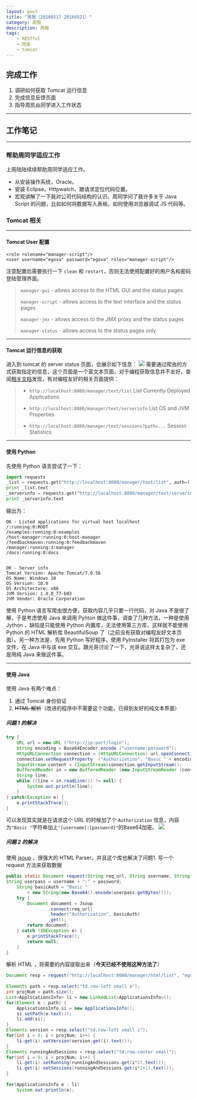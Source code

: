 ```yaml
---
layout: post
title: "周报（20160517-20160521）"
category: 周报
description: 周报
tags:
    - RESTful
    - 爬虫
    - tomcat
---
```


## 完成工作
1. 调研如何获取 Tomcat 运行信息
2. 完成信息反馈页面
3. 指导周凯焱同学进入工作状态

---

## 工作笔记
---

### 帮助周同学适应工作
上周陆陆续续帮助周同学适应工作。

* 从安装操作系统，Oracle。
* 安装 Eclipse，Httpwatch，跟请求定位代码位置。
* 宏观讲解了一下我对公司代码结构的认识。周同学问了我许多关于 Java Script 的问题，比如如何将数据写入表格，如何使用浏览器调试 JS 代码等。

### Tomcat 相关
---

#### Tomcat User 配置
```
<role rolename="manager-script"/>
<user username="egova" password="egova" roles="manager-script"/>
```
注意配置后需要执行一下 `clean` 和 `restart`，否则无法使用配置好的用户名和密码登陆管理界面。

>`manager-gui` - allows access to the HTML GUI and the status pages
> 
>`manager-script` - allows access to the text interface and the status pages
> 
>`manager-jmx` - allows access to the JMX proxy and the status pages
> 
>`manager-status` - allows access to the status pages only

---

#### Tomcat 运行信息的获取
进入到 tomcat 的 server status 页面，会展示如下信息：
![](http://7xpx1g.com1.z0.glb.clouddn.com/16-5-23/64455587.jpg)
需要通过爬虫的方式获取指定的信息，这个页面是一个富文本页面，对于编程获取信息并不友好，查阅[相关文档](http://tomcat.apache.org/tomcat-7.0-doc/manager-howto.html)发现，有对编程友好的相关页面提供：

>* `http://localhost:8080/manager/text/list` List Currently Deployed Applications
> 
>* `http://localhost:8080/manager/text/serverinfo` List OS and JVM Properties
> 
>* `http://localhost:8080/manager/text/sessions?path=...` Session Statistics

---

#### 使用 Python

先使用 Python 语言尝试了一下：

```Python
import requests
_list = requests.get("http://localhost:8080/manager/text/list", auth=('egova', 'egova'))
print _list.text
_serverinfo = requests.get("http://localhost:8080/manager/text/serverinfo", auth=('egova', 'egova'))
print _serverinfo.text
```

输出为：

```
OK - Listed applications for virtual host localhost
/:running:0:ROOT
/examples:running:0:examples
/host-manager:running:0:host-manager
/feedbackmaven:running:0:feedbackmaven
/manager:running:3:manager
/docs:running:0:docs


OK - Server info
Tomcat Version: Apache Tomcat/7.0.56
OS Name: Windows 10
OS Version: 10.0
OS Architecture: x86
JVM Version: 1.8.0_77-b03
JVM Vendor: Oracle Corporation
```

使用 Python 语言写爬虫很方便，获取内容几乎只要一行代码，对 Java 不是很了解，于是考虑使用 Java 来调用 Pyhton 做这件事，调查了几种方法，一种是使用 Jython ，缺陷是只能使用 Python 内置库，无法使用第三方库，这样就不能使用 Python 的 HTML 解析库 BeautifulSoup 了（之前没有获取对编程友好文本页面）。另一种方法是，先用 Python 写好程序，使用 PyInstaller 将其打包为 exe 文件，在 Java 中与该 exe 交互。跟光哥讨论了一下，光哥说这样太复杂了，还是用纯 Java 来做这件事。

---

#### 使用 Java
使用 Java 有两个难点：

1. 通过 Tomcat 身份验证
2. ~~HTML 解析~~（改进的程序中不需要这个功能，已得到友好的纯文本界面）

##### 问题 1 的解决

```Java
try {
    URL url = new URL ("http://ip:port/login");
    String encoding = Base64Encoder.encode ("username:password");
    HttpURLConnection connection = (HttpURLConnection) url.openConnection();
    connection.setRequestProperty  ("Authorization", "Basic " + encoding);
    InputStream content = (InputStream)connection.getInputStream();
    BufferedReader in = new BufferedReader (new InputStreamReader (content));
    String line;
    while ((line = in.readLine()) != null) {
        System.out.println(line);
    }
} catch(Exception e) {
    e.printStackTrace();
}
```

可以发现其实就是在请求这个 URL 的时候加了个 `Authorization` 信息，内容为`"Basic "`字符串加上`"[username]:[password]"`的Base64加密。
![](http://7xpx1g.com1.z0.glb.clouddn.com/16-5-23/97890820.jpg)

##### 问题 2 的解决

使用 [jsoup](https://jsoup.org/) ，很强大的 HTML Parser。并且这个库也解决了问题1.
写一个 request 方法来获取数据

```Java
public static Document request(String req_url, String username, String password) {
String userpass = username + ":" + password;
	String basicAuth = "Basic " 
		+ new String(new Base64().encode(userpass.getBytes()));
	try {
		Document document = Jsoup
			    .connect(req_url)
			    .header("Authorization", basicAuth)
			    .get();
		return document;
	} catch (IOException e) {
		e.printStackTrace();
		return null;
	}
}
```

解析 HTML ，将需要的内容提取出来（**今天已经不使用这种方法了**）

```Java
Document resp = request("http://localhost:8080/manager/html/list", "egova", "egova");
		
Elements path = resp.select("td.row-left small a");
int projNum = path.size();
List<ApplicationsInfo> li = new LinkedList<ApplicationsInfo>();
for(Element e : path) {
	ApplicationsInfo si = new ApplicationsInfo();
	si.setPath(e.text());
	li.add(si);
}
Elements version = resp.select("td.row-left small i");
for(int i = 0; i < projNum; i++) {
	li.get(i).setVersion(version.get(i).text());
}
Elements runningAndSessions = resp.select("td.row-center small");
for(int i = 0; i < projNum; i++) {
	li.get(i).setRunning(runningAndSessions.get(i*2).text());
	li.get(i).setSessions(runningAndSessions.get(i*2+1).text());
}
	
for(ApplicationsInfo e : li)
	System.out.println(e);
```



